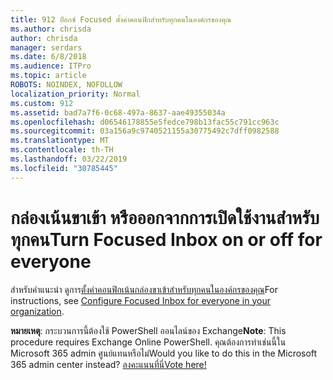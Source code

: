 ```yaml
---
title: 912 บ็อกซ์ Focused ตั้งค่าคอนฟิกสำหรับทุกคนในองค์กรของคุณ
ms.author: chrisda
author: chrisda
manager: serdars
ms.date: 6/8/2018
ms.audience: ITPro
ms.topic: article
ROBOTS: NOINDEX, NOFOLLOW
localization_priority: Normal
ms.custom: 912
ms.assetid: bad7a7f6-0c68-497a-8637-aae49355034a
ms.openlocfilehash: d06546178855e5fedce798b13fac55c791cc963c
ms.sourcegitcommit: 03a156a9c9740521155a30775492c7dff0982588
ms.translationtype: MT
ms.contentlocale: th-TH
ms.lasthandoff: 03/22/2019
ms.locfileid: "30785445"
---
```

# <a name="turn-focused-inbox-on-or-off-for-everyone"></a><span data-ttu-id="33d5c-102">กล่องเน้นขาเข้า หรือออกจากการเปิดใช้งานสำหรับทุกคน</span><span class="sxs-lookup"><span data-stu-id="33d5c-102">Turn Focused Inbox on or off for everyone</span></span>

<span data-ttu-id="33d5c-103">สำหรับคำแนะนำ ดูการ[ตั้งค่าคอนฟิกเน้นกล่องขาเข้าสำหรับทุกคนในองค์กรของคุณ](https://support.office.com/article/613a845c-4b71-41de-b331-acdcf5b6625d.aspx)</span><span class="sxs-lookup"><span data-stu-id="33d5c-103">For instructions, see [Configure Focused Inbox for everyone in your organization](https://support.office.com/article/613a845c-4b71-41de-b331-acdcf5b6625d.aspx).</span></span>
  
 <span data-ttu-id="33d5c-104">**หมายเหตุ**: กระบวนการนี้ต้องใช้ PowerShell ออนไลน์ของ Exchange</span><span class="sxs-lookup"><span data-stu-id="33d5c-104">**Note**: This procedure requires Exchange Online PowerShell.</span></span> <span data-ttu-id="33d5c-105">คุณต้องการทำเช่นนี้ใน Microsoft 365 admin ศูนย์แทนหรือไม่</span><span class="sxs-lookup"><span data-stu-id="33d5c-105">Would you like to do this in the Microsoft 365 admin center instead?</span></span> [<span data-ttu-id="33d5c-106">ลงคะแนนที่นี่</span><span class="sxs-lookup"><span data-stu-id="33d5c-106">Vote here!</span></span>](https://go.microsoft.com/fwlink/p/?linkid=862489)
  

